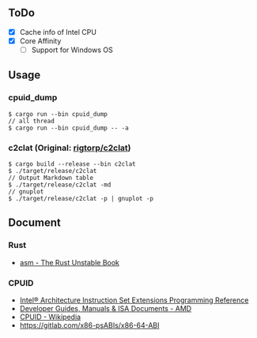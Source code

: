 ## ToDo

 * [x] Cache info of Intel CPU 
 * [x] Core Affinity
    * [ ] Support for Windows OS

## Usage
### cpuid_dump

    $ cargo run --bin cpuid_dump
    // all thread
    $ cargo run --bin cpuid_dump -- -a

### c2clat (Original: [rigtorp/c2clat](https://github.com/rigtorp/c2clat))

    $ cargo build --release --bin c2clat
    $ ./target/release/c2clat
    // Output Markdown table
    $ ./target/release/c2clat -md
    // gnuplot
    $ ./target/release/c2clat -p | gnuplot -p

## Document
### Rust
 * [asm - The Rust Unstable Book](https://doc.rust-lang.org/beta/unstable-book/library-features/asm.html)
### CPUID
 * [Intel® Architecture Instruction Set Extensions Programming Reference](https://software.intel.com/content/www/us/en/develop/download/intel-architecture-instruction-set-extensions-programming-reference.html)
 * [Developer Guides, Manuals & ISA Documents - AMD](https://developer.amd.com/resources/developer-guides-manuals/)
 * [CPUID - Wikipedia](https://en.wikipedia.org/wiki/CPUID)
 * <https://gitlab.com/x86-psABIs/x86-64-ABI>

